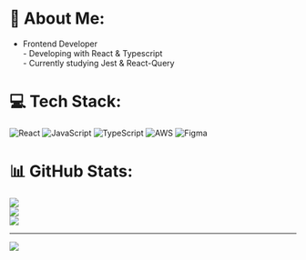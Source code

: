 # 💫 About Me:
- Frontend Developer<br>- Developing with React & Typescript<br>- Currently studying Jest & React-Query


# 💻 Tech Stack:
![React](https://img.shields.io/badge/react-%2320232a.svg?style=for-the-badge&logo=react&logoColor=%2361DAFB) ![JavaScript](https://img.shields.io/badge/javascript-%23323330.svg?style=for-the-badge&logo=javascript&logoColor=%23F7DF1E) ![TypeScript](https://img.shields.io/badge/typescript-%23007ACC.svg?style=for-the-badge&logo=typescript&logoColor=white) ![AWS](https://img.shields.io/badge/AWS-%23FF9900.svg?style=for-the-badge&logo=amazon-aws&logoColor=white) 	![Figma](https://img.shields.io/badge/figma-%23F24E1E.svg?style=for-the-badge&logo=figma&logoColor=white)
# 📊 GitHub Stats:
![](https://github-readme-stats.vercel.app/api?username=2cleanwater&theme=dark&hide_border=false&include_all_commits=true&count_private=true)<br/>
![](https://github-readme-streak-stats.herokuapp.com/?user=2cleanwater&theme=dark&hide_border=false)<br/>
![](https://github-readme-stats.vercel.app/api/top-langs/?username=2cleanwater&theme=dark&hide_border=false&include_all_commits=true&count_private=true&layout=compact)

---
[![](https://visitcount.itsvg.in/api?id=2cleanwater&icon=0&color=1)](https://visitcount.itsvg.in)

<!-- Proudly created with GPRM ( https://gprm.itsvg.in ) -->

